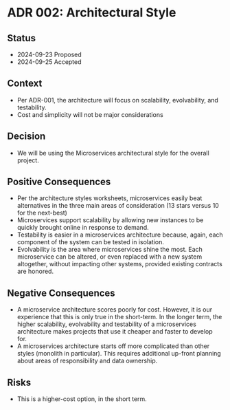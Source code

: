 # ADR 002: Architectural Style

## Status

- 2024-09-23 Proposed
- 2024-09-25 Accepted

## Context

- Per ADR-001, the architecture will focus on scalability, evolvability, and testability.
- Cost and simplicity will not be major considerations

## Decision

- We will be using the Microservices architectural style for the overall project.

## Positive Consequences

- Per the architecture styles worksheets, microservices easily beat alternatives in the three main areas of consideration (13 stars versus 10 for the next-best)
- Microservices support scalability by allowing new instances to be quickly brought online in response to demand.
- Testability is easier in a microservices architecture because, again, each component of the system can be tested in isolation.
- Evolvability is the area where microservices shine the most. Each microservice can be altered, or even replaced with a new system altogether, without impacting other systems, provided existing contracts are honored.

## Negative Consequences

- A microservice architecture scores poorly for cost. However, it is our experience that this is only true in the short-term. In the longer term, the higher scalability, evolvability and testability of a microservices architecture makes projects that use it cheaper and faster to develop for.
- A microservices architecture starts off more complicated than other styles (monolith in particular). This requires additional up-front planning about areas of responsibility and data ownership.

## Risks

- This is a higher-cost option, in the short term.
